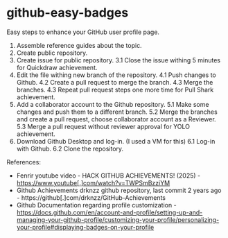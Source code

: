 # github-easy-badges
Easy steps to enhance your GitHub user profile page.

1. Assemble reference guides about the topic.
2. Create public repository.
3. Create issue for public repository.
3.1 Close the issue withing 5 minutes for Quickdraw achievement.
4. Edit the file withing new branch of the repository.
4.1 Push changes to Github.
4.2 Create a pull request to merge the branch. 
4.3 Merge the branches. 
4.3 Repeat pull request steps one more time for Pull Shark achievement.
5. Add a collaborator account to the Github repository.
5.1 Make some changes and push them to a different branch.
5.2 Merge the branches and create a pull request, choose collaborator account as a Reviewer.
5.3 Merge a pull request without reviewer approval for YOLO achievement.
6. Download Github Desktop and log-in. (I used a VM for this)
6.1 Log-in with Github.
6.2 Clone the repository. 


References:
- Fenrir youtube video - HACK GITHUB ACHIEVEMENTS! (2025) - https://www.youtube[.]com/watch?v=TWPSmBzziYM 
- Github Achievements drknzz github repository, last commit 2 years ago - https://github[.]com/drknzz/GitHub-Achievements
- Github Documentation regarding profile customization - https://docs.github.com/en/account-and-profile/setting-up-and-managing-your-github-profile/customizing-your-profile/personalizing-your-profile#displaying-badges-on-your-profile
